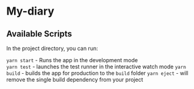# My-diary

## Available Scripts

In the project directory, you can run:

`yarn start` - Runs the app in the development mode  
`yarn test` - launches the test runner in the interactive watch mode
`yarn build` - builds the app for production to the `build` folder
`yarn eject` - will remove the single build dependency from your project

